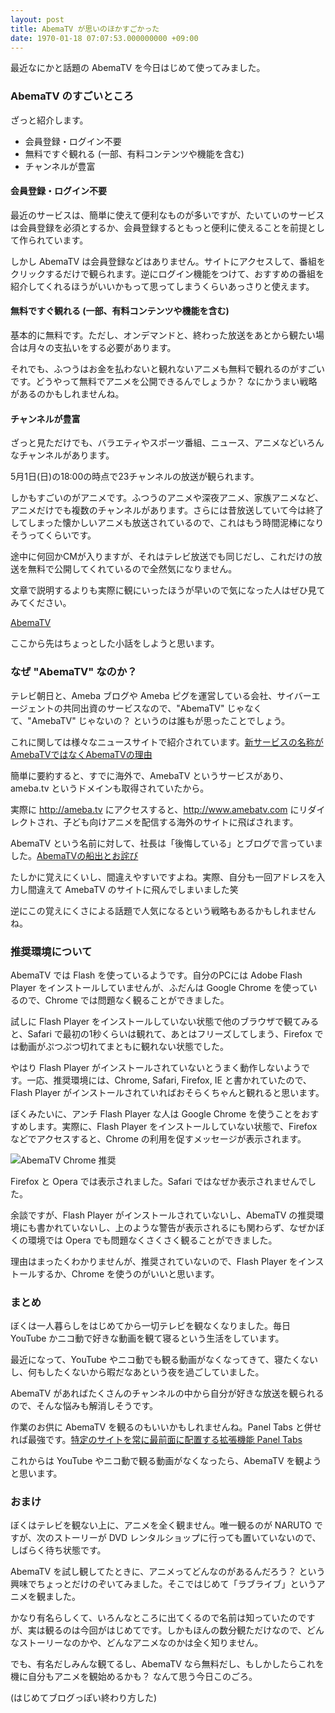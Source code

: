 ```yaml
---
layout: post
title: AbemaTV が思いのほかすごかった
date: 1970-01-18 07:07:53.000000000 +09:00
---
```

最近なにかと話題の AbemaTV を今日はじめて使ってみました。

### AbemaTV のすごいところ
ざっと紹介します。

* 会員登録・ログイン不要
* 無料ですぐ観れる (一部、有料コンテンツや機能を含む)
* チャンネルが豊富

#### 会員登録・ログイン不要
最近のサービスは、簡単に使えて便利なものが多いですが、たいていのサービスは会員登録を必須とするか、会員登録するともっと便利に使えることを前提として作られています。

しかし AbemaTV は会員登録などはありません。サイトにアクセスして、番組をクリックするだけで観られます。逆にログイン機能をつけて、おすすめの番組を紹介してくれるほうがいいかもって思ってしまうくらいあっさりと使えます。

#### 無料ですぐ観れる (一部、有料コンテンツや機能を含む)
基本的に無料です。ただし、オンデマンドと、終わった放送をあとから観たい場合は月々の支払いをする必要があります。

それでも、ふつうはお金を払わないと観れないアニメも無料で観れるのがすごいです。どうやって無料でアニメを公開できるんでしょうか？ なにかうまい戦略があるのかもしれませんね。

#### チャンネルが豊富
ざっと見ただけでも、バラエティやスポーツ番組、ニュース、アニメなどいろんなチャンネルがあります。

5月1日(日)の18:00の時点で23チャンネルの放送が観られます。

しかもすごいのがアニメです。ふつうのアニメや深夜アニメ、家族アニメなど、アニメだけでも複数のチャンネルがあります。さらには昔放送していて今は終了してしまった懐かしいアニメも放送されているので、これはもう時間泥棒になりそうってくらいです。

途中に何回かCMが入りますが、それはテレビ放送でも同じだし、これだけの放送を無料で公開してくれているので全然気になりません。

文章で説明するよりも実際に観にいったほうが早いので気になった人はぜひ見てみてください。

<a href="https://abema.tv" target="_blank">AbemaTV</a>

ここから先はちょっとした小話をしようと思います。

### なぜ "AbemaTV" なのか？
テレビ朝日と、Ameba ブログや Ameba ピグを運営している会社、サイバーエージェントの共同出資のサービスなので、"AbemaTV" じゃなくて、"AmebaTV" じゃないの？ というのは誰もが思ったことでしょう。

これに関しては様々なニュースサイトで紹介されています。<a href="http://iwb.jp/why-cyberagent-new-service-is-abematv/" target="_blank">新サービスの名称がAmebaTVではなくAbemaTVの理由</a>

簡単に要約すると、すでに海外で、AmebaTV というサービスがあり、ameba.tv というドメインも取得されていたから。

実際に <a href="http://ameba.tv" target="_blank">http://ameba.tv</a> にアクセスすると、<a href="http://www.amebatv.com" target="_blank">http://www.amebatv.com</a> にリダイレクトされ、子ども向けアニメを配信する海外のサイトに飛ばされます。

AbemaTV という名前に対して、社長は「後悔している」とブログで言っていました。<a href="http://ameblo.jp/shibuya/entry-12149511518.html" target="_blank">AbemaTVの船出とお詫び</a>

たしかに覚えにくいし、間違えやすいですよね。実際、自分も一回アドレスを入力し間違えて AmebaTV のサイトに飛んでしまいました笑

逆にこの覚えにくさによる話題で人気になるという戦略もあるかもしれませんね。

### 推奨環境について
AbemaTV では Flash を使っているようです。自分のPCには Adobe Flash Player をインストールしていませんが、ふだんは Google Chrome を使っているので、Chrome では問題なく観ることができました。

試しに Flash Player をインストールしていない状態で他のブラウザで観てみると、Safari で最初の1秒くらいは観れて、あとはフリーズしてしまう、Firefox では動画がぷつぷつ切れてまともに観れない状態でした。

やはり Flash Player がインストールされていないとうまく動作しないようです。一応、推奨環境には、Chrome, Safari, Firefox, IE と書かれていたので、Flash Player がインストールされていればおそらくちゃんと観れると思います。

ぼくみたいに、アンチ Flash Player な人は Google Chrome を使うことをおすすめします。実際に、Flash Player をインストールしていない状態で、Firefox などでアクセスすると、Chrome の利用を促すメッセージが表示されます。

![AbemaTV Chrome 推奨](/content/images/2016/05/abematv_chrome_recommended.png)

Firefox と Opera では表示されました。Safari ではなぜか表示されませんでした。

余談ですが、Flash Player がインストールされていないし、AbemaTV の推奨環境にも書かれていないし、上のような警告が表示されるにも関わらず、なぜかぼくの環境では Opera でも問題なくさくさく観ることができました。

理由はまったくわかりませんが、推奨されていないので、Flash Player をインストールするか、Chrome を使うのがいいと思います。

### まとめ
ぼくは一人暮らしをはじめてから一切テレビを観なくなりました。毎日 YouTube かニコ動で好きな動画を観て寝るという生活をしています。

最近になって、YouTube やニコ動でも観る動画がなくなってきて、寝たくないし、何もしたくないから暇だなあという夜を過ごしていました。

AbemaTV があればたくさんのチャンネルの中から自分が好きな放送を観られるので、そんな悩みも解消しそうです。

作業のお供に AbemaTV を観るのもいいかもしれませんね。Panel Tabs と併せれば最強です。[特定のサイトを常に最前面に配置する拡張機能 Panel Tabs](http://blog.noraworld.jp/panel-tabs/)

これからは YouTube やニコ動で観る動画がなくなったら、AbemaTV を観ようと思います。

### おまけ
ぼくはテレビを観ない上に、アニメを全く観ません。唯一観るのが NARUTO ですが、次のストーリーが DVD レンタルショップに行っても置いていないので、しばらく待ち状態です。

AbemaTV を試し観してたときに、アニメってどんなのがあるんだろう？ という興味でちょっとだけのぞいてみました。そこではじめて「ラブライブ」というアニメを観ました。

かなり有名らしくて、いろんなところに出てくるので名前は知っていたのですが、実は観るのは今回がはじめてです。しかもほんの数分観ただけなので、どんなストーリーなのかや、どんなアニメなのかは全く知りません。

でも、有名だしみんな観てるし、AbemaTV なら無料だし、もしかしたらこれを機に自分もアニメを観始めるかも？ なんて思う今日このごろ。

(はじめてブログっぽい終わり方した)
